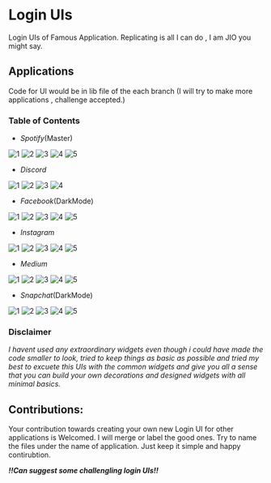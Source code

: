 # Login UIs

Login UIs of Famous Application.
Replicating is all I can do , I am JIO you might say.

## Applications

Code for UI would be in lib file of the each branch (I will try to make more applications , challenge accepted.)

### Table of Contents
- _Spotify_(Master)


![1](https://user-images.githubusercontent.com/45462725/88136385-bebaba80-cc06-11ea-9bc6-97d885ee0692.png) ![2](https://user-images.githubusercontent.com/45462725/88136474-f164b300-cc06-11ea-9281-d7888da54dd5.png) ![3](https://user-images.githubusercontent.com/45462725/88136587-2cff7d00-cc07-11ea-8ca6-120369a13823.png) ![4](https://user-images.githubusercontent.com/45462725/88136591-312b9a80-cc07-11ea-8b4d-ded0a78831c8.png) ![5](https://user-images.githubusercontent.com/45462725/88136593-312b9a80-cc07-11ea-96a2-2c23e46c46d1.png)

- _Discord_


![1](https://user-images.githubusercontent.com/45462725/90317001-ef5eed00-df43-11ea-9a1d-e20012af56dc.png)  ![2](https://user-images.githubusercontent.com/45462725/90317002-f128b080-df43-11ea-8643-2ebccba0692b.png)  ![3](https://user-images.githubusercontent.com/45462725/90317003-f259dd80-df43-11ea-9147-d0eca040693f.png)  ![4](https://user-images.githubusercontent.com/45462725/90317006-f554ce00-df43-11ea-9bcf-7e7b04da0e3d.png)

- _Facebook_(DarkMode)

![1](https://user-images.githubusercontent.com/45462725/89521302-e14ef500-d7fc-11ea-9ec4-08a6afb6e75c.png)  ![2](https://user-images.githubusercontent.com/45462725/89521309-e318b880-d7fc-11ea-9c18-8be22c384e02.png)  ![3](https://user-images.githubusercontent.com/45462725/89521317-e6ac3f80-d7fc-11ea-8bcd-fa0e8eb5575f.png)  ![4](https://user-images.githubusercontent.com/45462725/89521320-e8760300-d7fc-11ea-9ea9-e96710f4a5a6.png)  ![5](https://user-images.githubusercontent.com/45462725/89521333-eca22080-d7fc-11ea-96fe-63e4b6a10c38.png)

- _Instagram_

![1](https://user-images.githubusercontent.com/45462725/88274112-d7a39880-ccf8-11ea-903d-4813b2785678.png)  ![2](https://user-images.githubusercontent.com/45462725/88274116-d8d4c580-ccf8-11ea-8e84-bde634ce33db.png)  ![3](https://user-images.githubusercontent.com/45462725/88274117-d8d4c580-ccf8-11ea-9218-2adfe39107dd.png)  ![4](https://user-images.githubusercontent.com/45462725/88274118-d96d5c00-ccf8-11ea-8499-b2ff84d94145.png)  ![5](https://user-images.githubusercontent.com/45462725/88274278-11749f00-ccf9-11ea-8243-30d69daf8218.png)

- _Medium_

![1](https://user-images.githubusercontent.com/45462725/90415656-08e07000-e0cf-11ea-89e6-c5e895d5d49d.png)  ![2](https://user-images.githubusercontent.com/45462725/90415653-0847d980-e0cf-11ea-85f6-8a78677ca639.png)  ![3](https://user-images.githubusercontent.com/45462725/90415648-067e1600-e0cf-11ea-9142-c1dd4b61cc9a.png)  ![4](https://user-images.githubusercontent.com/45462725/90415662-09790680-e0cf-11ea-8160-557071435b51.png)  ![5](https://user-images.githubusercontent.com/45462725/90415659-09790680-e0cf-11ea-8fb3-9b7517c1f3e8.png)


- _Snapchat_(DarkMode)

![1](https://user-images.githubusercontent.com/45462725/88624065-f96b9980-d0c3-11ea-8207-b98795e0a126.png) ![2](https://user-images.githubusercontent.com/45462725/88624272-4b142400-d0c4-11ea-83d5-b6f3d7d723a7.png) ![3](https://user-images.githubusercontent.com/45462725/88624907-6cc1db00-d0c5-11ea-8026-ca65d5e7d664.png) ![4](https://user-images.githubusercontent.com/45462725/88624103-06888880-d0c4-11ea-932a-5972cac639a2.png)  ![5](https://user-images.githubusercontent.com/45462725/88624097-05575b80-d0c4-11ea-9692-d8f5c117e94b.png)


### Disclaimer
_I havent used any extraordinary widgets even though i could have made the code smaller to look, tried to keep things as basic as possible and tried my best to excuete this UIs with the common widgets and give you all a sense that you can build your own decorations and designed widgets with all minimal basics._

## Contributions:
Your contribution towards creating your own new Login UI for other applications is Welcomed. I will merge or label the good ones.
Try to name the files under the name of application. Just keep it simple and happy contirubtion.

_**!!Can suggest some challengling login UIs!!**_
